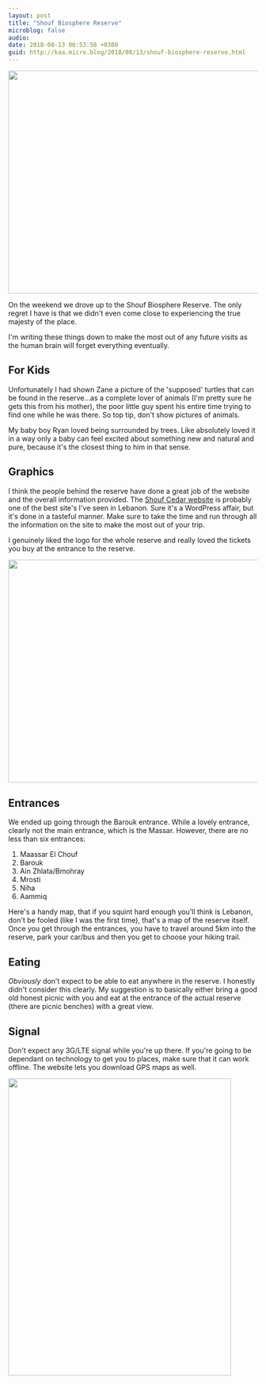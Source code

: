 ```yaml
---
layout: post
title: "Shouf Biosphere Reserve"
microblog: false
audio: 
date: 2018-08-13 06:53:58 +0300
guid: http://kaa.micro.blog/2018/08/13/shouf-biosphere-reserve.html
---
```

<img src="http://micro.kaa.bz/uploads/2018/6986850d99.jpg" width="600" height="450" />

On the weekend we drove up to the Shouf Biosphere Reserve. The only regret I have is that we didn't even come close to experiencing the true majesty of the place. 

I'm writing these things down to make the most out of any future visits as the human brain will forget everything eventually. 

## For Kids
Unfortunately I had shown Zane a picture of the 'supposed' turtles that can be found in the reserve...as a complete lover of animals (I'm pretty sure he gets this from his mother), the poor little guy spent his entire time trying to find one while he was there. So top tip, don't show pictures of animals.

My baby boy Ryan loved being surrounded by trees. Like absolutely loved it in a way only a baby can feel excited about something new and natural and pure, because it's the closest thing to him in that sense.


## Graphics
I think the people behind the reserve have done a great job of the website and the overall information provided. The [Shouf Cedar website](http://shoufcedar.org) is probably one of the best site's I've seen in Lebanon. Sure it's a WordPress affair, but it's done in a tasteful manner. Make sure to take the time and run through all the information on the site to make the most out of your trip.  

I genuinely liked the logo for the whole reserve and really loved the tickets you buy at the entrance to the reserve.

<img src="http://micro.kaa.bz/uploads/2018/f52372c95b.jpg" width="600" height="450" />

## Entrances
We ended up going through the Barouk entrance. While a lovely entrance, clearly not the main entrance, which is the Massar. However, there are no less than six entrances:

1. Maassar El Chouf
2. Barouk
3. Ain Zhlata/Bmohray
4. Mrosti
5. Niha
6. Aammiq

Here's a handy map, that if you squint hard enough you'll think is Lebanon, don't be fooled (like I was the first time), that's a map of the reserve itself. Once you get through the entrances, you have to travel around 5km into the reserve, park your car/bus and then you get to choose your hiking trail. 

## Eating
_Obviously_ don't expect to be able to eat anywhere in the reserve. I honestly didn't consider this clearly. My suggestion is to basically either bring a good old honest picnic with you and eat at the entrance of the actual reserve (there are picnic benches) with a great view.

## Signal
Don't expect any 3G/LTE signal while you're up there. If you're going to be dependant on technology to get you to places, make sure that it can work offline. The website lets you download GPS maps as well.


<img src="http://micro.kaa.bz/uploads/2018/ab0aab89f5.jpg" width="450" height="600" />
